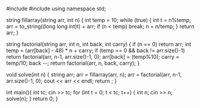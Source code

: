 #include <iostream>
#include<string>
using namespace std;

string fillarray(string arr, int n)
{
    int temp = 10;
    while (true)
    {
        int t = n%temp;
        arr = to_string((long long int)t) + arr;
        if (n < temp)
            break;
        n = n/temp;
    }
    return arr;
}

string factorial(string arr, int n, int back, int carry)
{
    if (n == 0)
        return arr;
    int temp = (arr[back] - 48) * n + carry;
    if (temp == 0 && back != arr.size()-1)
        return factorial(arr, n-1, arr.size()-1, 0);
    arr[back] = (temp%10);
    carry = temp/10;
    back --;
    return factorial(arr, n, back, carry);
}

void solve(int n)
{
    string arr;
    arr = fillarray(arr, n);
    arr = factorial(arr, n-1, arr.size()-1, 0);
    cout << arr << endl;
    return ;
}

int main(){
    int tc;
    cin >> tc;
    for (int t = 0; t < tc; t++)
    {
        int n;
        cin >> n;
        solve(n);
    }
    return 0;
}

